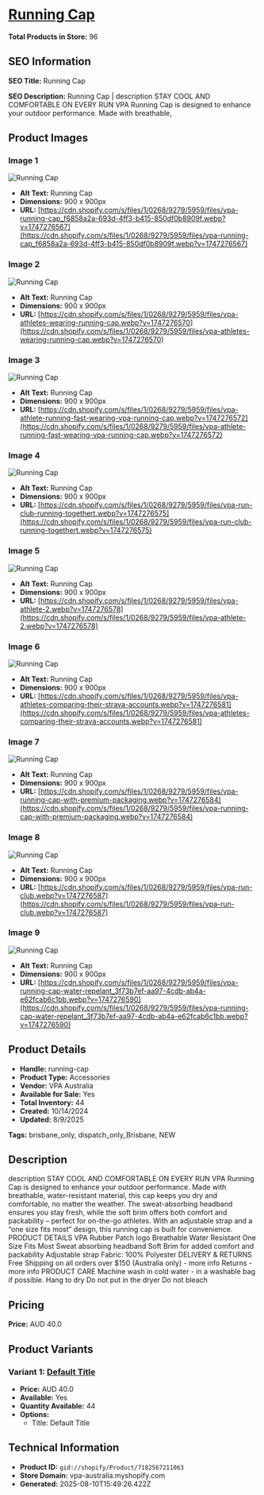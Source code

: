 # [Running Cap](https://vpa-australia.myshopify.com/products/running-cap)

**Total Products in Store:** 96

## SEO Information

**SEO Title:** Running Cap

**SEO Description:** Running Cap | description STAY COOL AND COMFORTABLE ON EVERY RUN VPA Running Cap is designed to enhance your outdoor performance. Made with breathable,

## Product Images

### Image 1
![Running Cap](https://cdn.shopify.com/s/files/1/0268/9279/5959/files/vpa-running-cap_f6858a2a-693d-4ff3-b415-850df0b8909f.webp?v=1747276567)

- **Alt Text:** Running Cap
- **Dimensions:** 900 x 900px
- **URL:** [https://cdn.shopify.com/s/files/1/0268/9279/5959/files/vpa-running-cap_f6858a2a-693d-4ff3-b415-850df0b8909f.webp?v=1747276567](https://cdn.shopify.com/s/files/1/0268/9279/5959/files/vpa-running-cap_f6858a2a-693d-4ff3-b415-850df0b8909f.webp?v=1747276567)

### Image 2
![Running Cap](https://cdn.shopify.com/s/files/1/0268/9279/5959/files/vpa-athletes-wearing-running-cap.webp?v=1747276570)

- **Alt Text:** Running Cap
- **Dimensions:** 900 x 900px
- **URL:** [https://cdn.shopify.com/s/files/1/0268/9279/5959/files/vpa-athletes-wearing-running-cap.webp?v=1747276570](https://cdn.shopify.com/s/files/1/0268/9279/5959/files/vpa-athletes-wearing-running-cap.webp?v=1747276570)

### Image 3
![Running Cap](https://cdn.shopify.com/s/files/1/0268/9279/5959/files/vpa-athlete-running-fast-wearing-vpa-running-cap.webp?v=1747276572)

- **Alt Text:** Running Cap
- **Dimensions:** 900 x 900px
- **URL:** [https://cdn.shopify.com/s/files/1/0268/9279/5959/files/vpa-athlete-running-fast-wearing-vpa-running-cap.webp?v=1747276572](https://cdn.shopify.com/s/files/1/0268/9279/5959/files/vpa-athlete-running-fast-wearing-vpa-running-cap.webp?v=1747276572)

### Image 4
![Running Cap](https://cdn.shopify.com/s/files/1/0268/9279/5959/files/vpa-run-club-running-togethert.webp?v=1747276575)

- **Alt Text:** Running Cap
- **Dimensions:** 900 x 900px
- **URL:** [https://cdn.shopify.com/s/files/1/0268/9279/5959/files/vpa-run-club-running-togethert.webp?v=1747276575](https://cdn.shopify.com/s/files/1/0268/9279/5959/files/vpa-run-club-running-togethert.webp?v=1747276575)

### Image 5
![Running Cap](https://cdn.shopify.com/s/files/1/0268/9279/5959/files/vpa-athlete-2.webp?v=1747276578)

- **Alt Text:** Running Cap
- **Dimensions:** 900 x 900px
- **URL:** [https://cdn.shopify.com/s/files/1/0268/9279/5959/files/vpa-athlete-2.webp?v=1747276578](https://cdn.shopify.com/s/files/1/0268/9279/5959/files/vpa-athlete-2.webp?v=1747276578)

### Image 6
![Running Cap](https://cdn.shopify.com/s/files/1/0268/9279/5959/files/vpa-athletes-comparing-their-strava-accounts.webp?v=1747276581)

- **Alt Text:** Running Cap
- **Dimensions:** 900 x 900px
- **URL:** [https://cdn.shopify.com/s/files/1/0268/9279/5959/files/vpa-athletes-comparing-their-strava-accounts.webp?v=1747276581](https://cdn.shopify.com/s/files/1/0268/9279/5959/files/vpa-athletes-comparing-their-strava-accounts.webp?v=1747276581)

### Image 7
![Running Cap](https://cdn.shopify.com/s/files/1/0268/9279/5959/files/vpa-running-cap-with-premium-packaging.webp?v=1747276584)

- **Alt Text:** Running Cap
- **Dimensions:** 900 x 900px
- **URL:** [https://cdn.shopify.com/s/files/1/0268/9279/5959/files/vpa-running-cap-with-premium-packaging.webp?v=1747276584](https://cdn.shopify.com/s/files/1/0268/9279/5959/files/vpa-running-cap-with-premium-packaging.webp?v=1747276584)

### Image 8
![Running Cap](https://cdn.shopify.com/s/files/1/0268/9279/5959/files/vpa-run-club.webp?v=1747276587)

- **Alt Text:** Running Cap
- **Dimensions:** 900 x 900px
- **URL:** [https://cdn.shopify.com/s/files/1/0268/9279/5959/files/vpa-run-club.webp?v=1747276587](https://cdn.shopify.com/s/files/1/0268/9279/5959/files/vpa-run-club.webp?v=1747276587)

### Image 9
![Running Cap](https://cdn.shopify.com/s/files/1/0268/9279/5959/files/vpa-running-cap-water-repelant_3f73b7ef-aa97-4cdb-ab4a-e62fcab6c1bb.webp?v=1747276590)

- **Alt Text:** Running Cap
- **Dimensions:** 900 x 900px
- **URL:** [https://cdn.shopify.com/s/files/1/0268/9279/5959/files/vpa-running-cap-water-repelant_3f73b7ef-aa97-4cdb-ab4a-e62fcab6c1bb.webp?v=1747276590](https://cdn.shopify.com/s/files/1/0268/9279/5959/files/vpa-running-cap-water-repelant_3f73b7ef-aa97-4cdb-ab4a-e62fcab6c1bb.webp?v=1747276590)

## Product Details

- **Handle:** running-cap
- **Product Type:** Accessories
- **Vendor:** VPA Australia
- **Available for Sale:** Yes
- **Total Inventory:** 44
- **Created:** 10/14/2024
- **Updated:** 8/9/2025

**Tags:** brisbane_only, dispatch_only_Brisbane, NEW

## Description

description STAY COOL AND COMFORTABLE ON EVERY RUN VPA Running Cap is designed to enhance your outdoor performance. Made with breathable, water-resistant material, this cap keeps you dry and comfortable, no matter the weather. The sweat-absorbing headband ensures you stay fresh, while the soft brim offers both comfort and packability – perfect for on-the-go athletes. With an adjustable strap and a “one size fits most” design, this running cap is built for convenience. PRODUCT DETAILS VPA Rubber Patch logo Breathable Water Resistant One Size Fits Most Sweat absorbing headband Soft Brim for added comfort and packability Adjustable strap Fabric: 100% Polyester DELIVERY & RETURNS Free Shipping on all orders over $150 (Australia only) - more info Returns - more info PRODUCT CARE Machine wash in cold water - in a washable bag if possible. Hang to dry Do not put in the dryer Do not bleach

## Pricing

**Price:** AUD 40.0

## Product Variants

### Variant 1: [Default Title](https://vpa-australia.myshopify.com/products/running-cap)

- **Price:** AUD 40.0
- **Available:** Yes
- **Quantity Available:** 44
- **Options:**
  - Title: Default Title

## Technical Information

- **Product ID:** `gid://shopify/Product/7182567211063`
- **Store Domain:** vpa-australia.myshopify.com
- **Generated:** 2025-08-10T15:49:26.422Z


